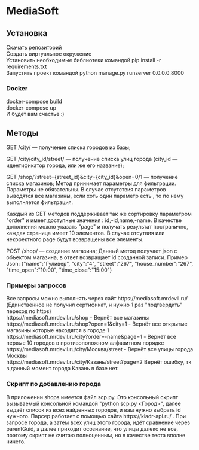 # MediaSoft
<h2>Установка</h2>
<p>Скачать репозиторий<br> Создать виртуальное окружение<br> Установить необходимые библиотеки командой pip install -r requirements.txt<br> Запустить проект командой python manage.py runserver 0.0.0.0:8000</p>
<h3>Docker</h3>
docker-compose build<br>
docker-compose up<br>
И будет вам счастье :)

<h2>Методы</h2>
GET /city/ — получение списка городов из базы;

GET /city/city_id/street/ — получение списка улиц города (city_id — идентификатор города, или же его название);

GET /shop/?street={street_id}&city={city_id}&open=0/1 — получение списка магазинов; 
Метод принимает параметры для фильтрации. Параметры не обязательны. В случае отсутствия параметров выводятся все магазины, если хоть один параметр есть , то по         нему выполняется фильтрация. 

Каждый из GET методов поддерживает так же сортировку параметром "order" и имеет доступные значения : id,-id,name,-name. В качестве дополнения можно указать "page" и получать результат постранично, каждая страница имеет 10 элементов. В случае отсутвия или некоректного page будут возвращены все элементы.


POST /shop/ — создание магазина; Данный метод получает json c объектом магазина, в ответ возвращает id созданной записи. 
Пример Json: {"name":"Гуливер", "city":"4", "street":"267", "house_number":"267", "time_open":"10:00", "time_close":"15:00"}


<h3>Примеры запросов</h3>
Все запросы можно выполнять через сайт https://mediasoft.mrdevil.ru/ (Единственное не получил сертификат, и нужно 1 раз "подтвердить" переход по https)<br>
https://mediasoft.mrdevil.ru/shop - Вернёт все магазины<br>
https://mediasoft.mrdevil.ru/shop?open=1&city=1 - Вернёт все открытые магазины которые находятся в городе 1<br>
https://mediasoft.mrdevil.ru/city?order=-name&page=1 - Вернёт все первые 10 городов в противоположном алфавитном порядке<br>
https://mediasoft.mrdevil.ru/city/Москва/street - Вернёт все улицы города Москвы<br>
https://mediasoft.mrdevil.ru/city/Казань/street?page=2 Вернёт ошибку, тк в данный момент города Казань в базе нет.<br>


<h3>Скрипт по добавлению города</h3>
В приложении shops имеется файл scp.py. Это консольный скрипт вызываемый консольной командой "python scp.py <Город>", далее выдаёт список из всех найденных городов, и вам нужно выбрать id нужного. Парсер работает с помощью сайта https://kladr-api.ru/ . При запросе города, а затем всех улиц этого города, идёт сравнение через parentGuid, а далее приходит осознание, что улицы далеко не все, поэтому скрипт не считаю полноценным, но в качестве теста вполне ничего.
